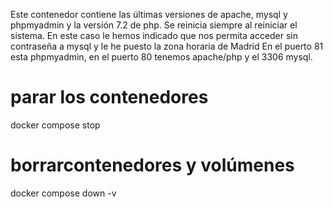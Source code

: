 Este contenedor contiene las últimas versiones de apache, mysql y phpmyadmin y la versión 7.2 de php.
Se reinicia siempre al reiniciar el sistema.
En este caso le hemos indicado que nos permita acceder sin contraseña a mysql y le he puesto la zona horaria de Madrid
En el puerto 81 esta phpmyadmin, en el puerto 80 tenemos apache/php y el 3306  mysql.



# parar los contenedores
docker compose stop

# borrarcontenedores y volúmenes
docker compose down -v


